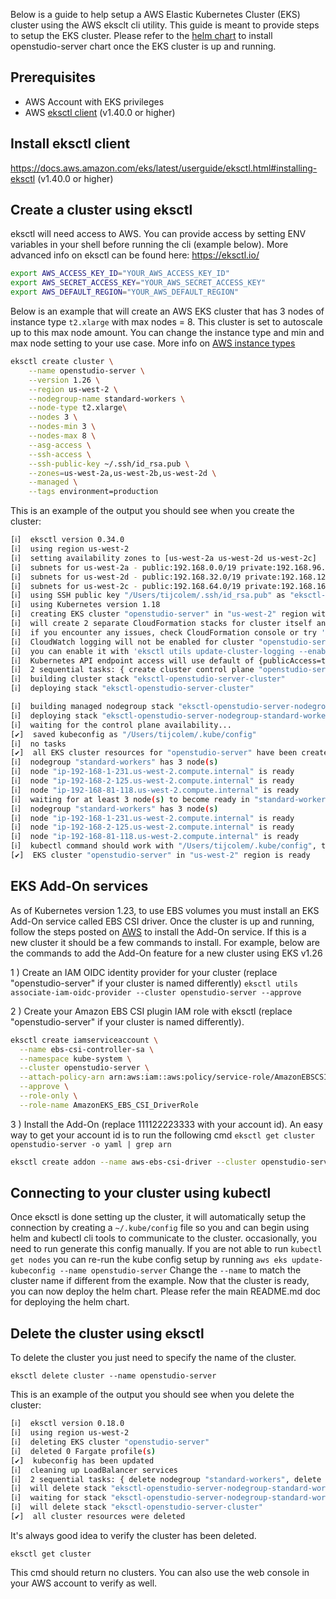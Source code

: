 Below is a guide to help setup a AWS Elastic Kubernetes Cluster (EKS) cluster using the AWS eksclt cli utility. This guide is meant to provide steps to setup the EKS cluster. Please refer to the [helm chart](/README.md) to install openstudio-server chart once the EKS cluster is up and running.

## Prerequisites

- AWS Account with EKS privileges
- AWS [eksctl client](https://docs.aws.amazon.com/eks/latest/userguide/eksctl) (v1.40.0 or higher)

## Install eksctl client

https://docs.aws.amazon.com/eks/latest/userguide/eksctl.html#installing-eksctl (v1.40.0 or higher)

## Create a cluster using eksctl

eksctl will need access to AWS. You can provide access by setting ENV variables in your shell before running the cli (example below). More advanced info on eksctl can be found here: https://eksctl.io/

```bash
export AWS_ACCESS_KEY_ID="YOUR_AWS_ACCESS_KEY_ID"
export AWS_SECRET_ACCESS_KEY="YOUR_AWS_SECRET_ACCESS_KEY"
export AWS_DEFAULT_REGION="YOUR_AWS_DEFAULT_REGION"
```

Below is an example that will create an AWS EKS cluster that has 3 nodes of instance type `t2.xlarge` with max nodes = 8. This cluster is set to autoscale up to this max node amount. You can change the instance type and min and max node setting to your use case. More info on [AWS instance types](https://aws.amazon.com/ec2/instance-types/)

```bash
eksctl create cluster \
    --name openstudio-server \
    --version 1.26 \
    --region us-west-2 \
    --nodegroup-name standard-workers \
    --node-type t2.xlarge\
    --nodes 3 \
    --nodes-min 3 \
    --nodes-max 8 \
    --asg-access \
    --ssh-access \
    --ssh-public-key ~/.ssh/id_rsa.pub \
    --zones=us-west-2a,us-west-2b,us-west-2d \
    --managed \
    --tags environment=production
```

This is an example of the output you should see when you create the cluster:

```bash
[ℹ]  eksctl version 0.34.0
[ℹ]  using region us-west-2
[ℹ]  setting availability zones to [us-west-2a us-west-2d us-west-2c]
[ℹ]  subnets for us-west-2a - public:192.168.0.0/19 private:192.168.96.0/19
[ℹ]  subnets for us-west-2d - public:192.168.32.0/19 private:192.168.128.0/19
[ℹ]  subnets for us-west-2c - public:192.168.64.0/19 private:192.168.160.0/19
[ℹ]  using SSH public key "/Users/tijcolem/.ssh/id_rsa.pub" as "eksctl-openstudio-server-nodegroup-standard-workers-8d:9e:ea:30:c1:55:57:67:3a:0e:f8:73:68:79:92:a9"
[ℹ]  using Kubernetes version 1.18
[ℹ]  creating EKS cluster "openstudio-server" in "us-west-2" region with managed nodes
[ℹ]  will create 2 separate CloudFormation stacks for cluster itself and the initial managed nodegroup
[ℹ]  if you encounter any issues, check CloudFormation console or try 'eksctl utils describe-stacks --region=us-west-2 --cluster=openstudio-server'
[ℹ]  CloudWatch logging will not be enabled for cluster "openstudio-server" in "us-west-2"
[ℹ]  you can enable it with 'eksctl utils update-cluster-logging --enable-types={SPECIFY-YOUR-LOG-TYPES-HERE (e.g. all)} --region=us-west-2 --cluster=openstudio-server'
[ℹ]  Kubernetes API endpoint access will use default of {publicAccess=true, privateAccess=false} for cluster "openstudio-server" in "us-west-2"
[ℹ]  2 sequential tasks: { create cluster control plane "openstudio-server", 3 sequential sub-tasks: { no tasks, create addons, create managed nodegroup "standard-workers" } }
[ℹ]  building cluster stack "eksctl-openstudio-server-cluster"
[ℹ]  deploying stack "eksctl-openstudio-server-cluster"

[ℹ]  building managed nodegroup stack "eksctl-openstudio-server-nodegroup-standard-workers"
[ℹ]  deploying stack "eksctl-openstudio-server-nodegroup-standard-workers"
[ℹ]  waiting for the control plane availability...
[✔]  saved kubeconfig as "/Users/tijcolem/.kube/config"
[ℹ]  no tasks
[✔]  all EKS cluster resources for "openstudio-server" have been created
[ℹ]  nodegroup "standard-workers" has 3 node(s)
[ℹ]  node "ip-192-168-1-231.us-west-2.compute.internal" is ready
[ℹ]  node "ip-192-168-2-125.us-west-2.compute.internal" is ready
[ℹ]  node "ip-192-168-81-118.us-west-2.compute.internal" is ready
[ℹ]  waiting for at least 3 node(s) to become ready in "standard-workers"
[ℹ]  nodegroup "standard-workers" has 3 node(s)
[ℹ]  node "ip-192-168-1-231.us-west-2.compute.internal" is ready
[ℹ]  node "ip-192-168-2-125.us-west-2.compute.internal" is ready
[ℹ]  node "ip-192-168-81-118.us-west-2.compute.internal" is ready
[ℹ]  kubectl command should work with "/Users/tijcolem/.kube/config", try 'kubectl get nodes'
[✔]  EKS cluster "openstudio-server" in "us-west-2" region is ready
```

## EKS Add-On services

As of Kubernetes version 1.23, to use EBS volumes you must install an EKS Add-On service called EBS CSI driver. Once the cluster is up and running, follow the steps posted on [AWS](https://docs.aws.amazon.com/eks/latest/userguide/ebs-csi.html)  to install the Add-On service. If this is a new cluster it should be a few commands to install. For example, below are the commands to add the Add-On feature for a new cluster using EKS v1.26

1 ) Create an IAM OIDC identity provider for your cluster (replace "openstudio-server" if your cluster is named differently)
`eksctl utils associate-iam-oidc-provider --cluster openstudio-server --approve`

2 ) Create your Amazon EBS CSI plugin IAM role with eksctl (replace "openstudio-server" if your cluster is named differently). 

```bash 
eksctl create iamserviceaccount \
  --name ebs-csi-controller-sa \
  --namespace kube-system \
  --cluster openstudio-server \
  --attach-policy-arn arn:aws:iam::aws:policy/service-role/AmazonEBSCSIDriverPolicy \
  --approve \
  --role-only \
  --role-name AmazonEKS_EBS_CSI_DriverRole
```
3 ) Install the Add-On (replace 111122223333 with your account id). An easy way to get your account id is to run the following cmd `eksctl get cluster openstudio-server -o yaml | grep arn`
```bash 
eksctl create addon --name aws-ebs-csi-driver --cluster openstudio-server --service-account-role-arn arn:aws:iam::111122223333:role/AmazonEKS_EBS_CSI_DriverRole --force
```

## Connecting to your cluster using kubectl

Once eksctl is done setting up the cluster, it will automatically setup the connection by creating a `~/.kube/config` file so you and can begin using helm and kubectl cli tools to communicate to the cluster. occasionally, you need to run generate this config manually. If you are not able to run `kubectl get nodes` you can re-run the kube config setup by running `aws eks update-kubeconfig --name openstudio-server` Change the `--name` to match the cluster name if different from the example. Now that the cluster is ready, you can now deploy the helm chart. Please refer the main README.md doc for deploying the helm chart. 

## Delete the cluster using eksctl

To delete the cluster you just need to specify the name of the cluster.

`eksctl delete cluster --name openstudio-server`

This is an example of the output you should see when you delete the cluster:

```bash
[ℹ]  eksctl version 0.18.0
[ℹ]  using region us-west-2
[ℹ]  deleting EKS cluster "openstudio-server"
[ℹ]  deleted 0 Fargate profile(s)
[✔]  kubeconfig has been updated
[ℹ]  cleaning up LoadBalancer services
[ℹ]  2 sequential tasks: { delete nodegroup "standard-workers", delete cluster control plane "openstudio-server" [async] }
[ℹ]  will delete stack "eksctl-openstudio-server-nodegroup-standard-workers"
[ℹ]  waiting for stack "eksctl-openstudio-server-nodegroup-standard-workers" to get deleted
[ℹ]  will delete stack "eksctl-openstudio-server-cluster"
[✔]  all cluster resources were deleted
```

It's always good idea to verify the cluster has been deleted.

`eksctl get cluster`

This cmd should return no clusters. You can also use the web console in your AWS account to verify as well.
